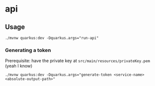 # api

## Usage

```shell
./mvnw quarkus:dev -Dquarkus.args="run-api"
```

### Generating a token

Prerequisite: have the private key at `src/main/resources/privateKey.pem` (yeah I know)

```shell
./mvnw quarkus:dev -Dquarkus.args="generate-token <service-name> <absolute-output-path>"
```
